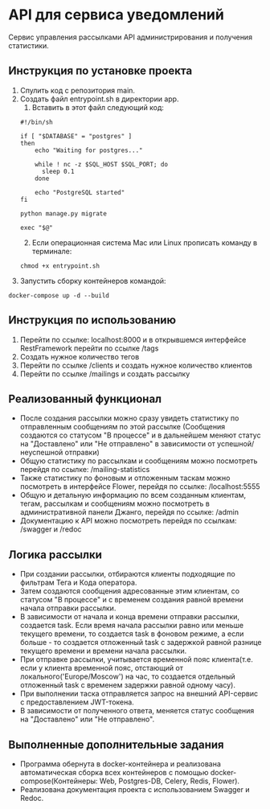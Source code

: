 # API для сервиса уведомлений

Сервис управления рассылками API администрирования и получения статистики.


## Инструкция по установке проекта

1. Спулить код с репозитория main.
2. Создать файл entrypoint.sh в директории app.
   1. Вставить в этот файл следующий код:
    ```
    #!/bin/sh

    if [ "$DATABASE" = "postgres" ]
    then
        echo "Waiting for postgres..."
    
        while ! nc -z $SQL_HOST $SQL_PORT; do
          sleep 0.1
        done
    
        echo "PostgreSQL started"
    fi
    
    python manage.py migrate
    
    exec "$@"

    ```
   2. Если операционная система Mac или Linux прописать команду в терминале:
    ```
   chmod +x entrypoint.sh
    ```
3. Запустить сборку контейнеров командой:
```
docker-compose up -d --build
```
## Инструкция по использованию

1. Перейти по ссылке: localhost:8000 и в открывшемся интерфейсе RestFramework перейти по ссылке /tags
2. Создать нужное количество тегов
3. Перейти по ссылке /clients и создать нужное количество клиентов
4. Перейти по ссылке /mailings и создать рассылку

## Реализованный функционал

- После создания рассылки можно сразу увидеть статистику по отправленным сообщениям по этой рассылке
  (Сообщения создаются со статусом "В процессе" и в дальнейшем меняют статус на "Доставлено" или "Не отправлено" в зависимости от успешной/неуспешной отправки)
- Общую статистику по рассылкам и сообщениям можно посмотреть перейдя по ссылке: /mailing-statistics
- Также статистику по фоновым и отложенным таскам можно посмотреть в интерфейсе Flower, перейдя по ссылке: /localhost:5555
- Общую и детальную информацию по всем созданным клиентам, тегам, рассылкам и сообщениям можно посмотреть в административной панели Джанго, перейдя по ссылке: /admin
- Документацию к API можно посмотреть перейдя по ссылкам: /swagger и /redoc



## Логика рассылки

- При создании рассылки, отбираются клиенты подходящие по фильтрам Тега и Кода оператора.
- Затем создаются сообщения адресованные этим клиентам, со статусом "В процессе" и с временем создания равной времени начала отправки рассылки.
- В зависимости от начала и конца времени отправки рассылки, создается task. Если время начала рассылки равно или меньше текущего времени, то создается task в фоновом режиме, а если больше - то создается отложенный task с задержкой равной разнице текущего времени и времени начала рассылки.
- При отправке рассылки, учитывается временной пояс клиента(т.е. если у клиента временной пояс, отстающий от локального('Europe/Moscow') на час, то создается отдельный отложенный task с временем задержки равной одному часу).
- При выполнении таска отправляется запрос на внешний API-сервис с предоставлением JWT-токена.
- В зависимости от полученного ответа, меняется статус сообщения на "Доставлено" или "Не отправлено".



## Выполненные дополнительные задания

- Программа обернута в docker-контейнера и реализована автоматическая сборка всех контейнеров с помощью docker-compose(Контейнеры: Web, Postgres-DB, Celery, Redis, Flower).
- Реализована документация проекта с использованием Swagger и Redoc.
